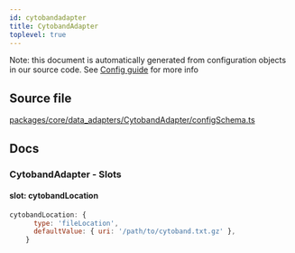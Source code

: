 ```yaml
---
id: cytobandadapter
title: CytobandAdapter
toplevel: true
---
```


Note: this document is automatically generated from configuration objects in our
source code. See [Config guide](/docs/config_guide) for more info

## Source file

[packages/core/data_adapters/CytobandAdapter/configSchema.ts](https://github.com/GMOD/jbrowse-components/blob/main/packages/core/data_adapters/CytobandAdapter/configSchema.ts)

## Docs

### CytobandAdapter - Slots

#### slot: cytobandLocation

```js
cytobandLocation: {
      type: 'fileLocation',
      defaultValue: { uri: '/path/to/cytoband.txt.gz' },
    }
```
